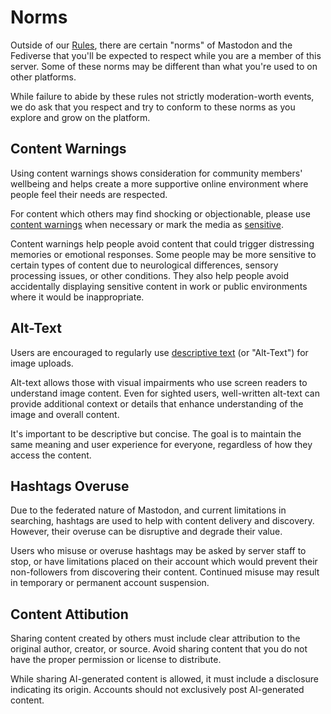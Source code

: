 # Norms

Outside of our [Rules](/rules), there are certain "norms" of Mastodon and the Fediverse that you'll be expected to respect while you are a member of this server.
Some of these norms may be different than what you're used to on other platforms.

While failure to abide by these rules not strictly moderation-worth events, we do ask that you respect and try to conform to these norms as you explore and grow on the platform.

## Content Warnings

Using content warnings shows consideration for community members' wellbeing and helps create a more supportive online environment where people feel their needs are respected.

For content which others may find shocking or objectionable, please use [content warnings](https://docs.joinmastodon.org/user/posting/#cw) when necessary or mark the media as [sensitive](https://docs.joinmastodon.org/user/posting/#cw).

Content warnings help people avoid content that could trigger distressing memories or emotional responses.
Some people may be more sensitive to certain types of content due to neurological differences, sensory processing issues, or other conditions.
They also help people avoid accidentally displaying sensitive content in work or public environments where it would be inappropriate.

## Alt-Text

Users are encouraged to regularly use [descriptive text](https://docs.joinmastodon.org/user/posting/#edit) (or "Alt-Text") for image uploads.

Alt-text allows those with visual impairments who use screen readers to understand image content.
Even for sighted users, well-written alt-text can provide additional context or details that enhance understanding of the image and overall content.

It's important to be descriptive but concise.
The goal is to maintain the same meaning and user experience for everyone, regardless of how they access the content.

## Hashtags Overuse

Due to the federated nature of Mastodon, and current limitations in searching, hashtags are used to help with content delivery and discovery.
However, their overuse can be disruptive and degrade their value.

Users who misuse or overuse hashtags may be asked by server staff to stop, or have limitations placed on their account which would prevent their non-followers from discovering their content.
Continued misuse may result in temporary or permanent account suspension.

## Content Attibution

Sharing content created by others must include clear attribution to the original author, creator, or source.
Avoid sharing content that you do not have the proper permission or license to distribute.

While sharing AI-generated content is allowed, it must include a disclosure indicating its origin.
Accounts should not exclusively post AI-generated content.
